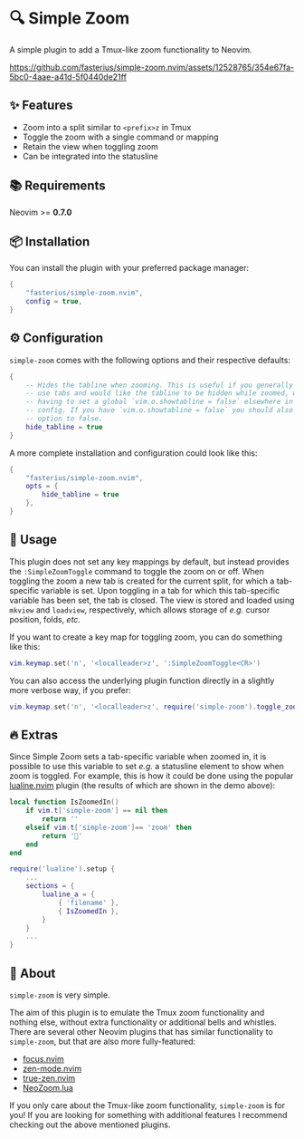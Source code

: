 # 🔍 Simple Zoom

A simple plugin to add a Tmux-like zoom functionality to Neovim.

https://github.com/fasterius/simple-zoom.nvim/assets/12528765/354e67fa-5bc0-4aae-a41d-5f0440de21ff

## ✨ Features

 - Zoom into a split similar to `<prefix>z` in Tmux
 - Toggle the zoom with a single command or mapping
 - Retain the view when toggling zoom
 - Can be integrated into the statusline

## 📚 Requirements

Neovim >= **0.7.0**

## 📦 Installation

You can install the plugin with your preferred package manager:

```lua
{
    "fasterius/simple-zoom.nvim",
    config = true,
}
```

## ⚙️ Configuration

`simple-zoom` comes with the following options and their respective defaults:

```lua
{
    -- Hides the tabline when zooming. This is useful if you generally don't
    -- use tabs and would like the tabline to be hidden while zoomed, while not
    -- having to set a global `vim.o.showtabline = false` elsewhere in your
    -- config. If you have `vim.o.showtabline = false` you should also set this
    -- option to false.
    hide_tabline = true
}
```

A more complete installation and configuration could look like this:

```lua
{
    "fasterius/simple-zoom.nvim",
    opts = {
        hide_tabline = true
    },
}
```

## 🚀 Usage

This plugin does not set any key mappings by default, but instead provides the
`:SimpleZoomToggle` command to toggle the zoom on or off. When toggling the zoom
a new tab is created for the current split, for which a tab-specific variable is
set. Upon toggling in a tab for which this tab-specific variable has been set,
the tab is closed. The view is stored and loaded using `mkview` and `loadview`,
respectively, which allows storage of _e.g._ cursor position, folds, _etc._

If you want to create a key map for toggling zoom, you can do something like
this:

```lua
vim.keymap.set('n', '<localleader>z', ':SimpleZoomToggle<CR>')
```

You can also access the underlying plugin function directly in a slightly more
verbose way, if you prefer:

```lua
vim.keymap.set('n', '<localleader>z', require('simple-zoom').toggle_zoom)
```

## 🔥 Extras

Since Simple Zoom sets a tab-specific variable when zoomed in, it is possible to
use this variable to set _e.g._ a statusline element to show when zoom is
toggled. For example, this is how it could be done using the popular
[lualine.nvim](https://github.com/nvim-lualine/lualine.nvim) plugin (the results
of which are shown in the demo above):

```lua
local function IsZoomedIn()
    if vim.t['simple-zoom'] == nil then
        return ''
    elseif vim.t['simple-zoom']== 'zoom' then
        return '󰍉'
    end
end

require('lualine').setup {
    ...
    sections = {
        lualine_a = {
            { 'filename' },
            { IsZoomedIn },
        }
    }
    ...
}
```

## 📕 About

`simple-zoom` is very simple.

The aim of this plugin is to emulate the Tmux zoom functionality and nothing
else, without extra functionality or additional bells and whistles. There are
several other Neovim plugins that has similar functionality to `simple-zoom`,
but that are also more fully-featured:

 - [focus.nvim](https://github.com/nvim-focus/focus.nvim)
 - [zen-mode.nvim](https://github.com/folke/zen-mode.nvim)
 - [true-zen.nvim](https://github.com/pocco81/true-zen.nvim)
 - [NeoZoom.lua](https://github.com/nyngwang/NeoZoom.lua/tree/main)

If you only care about the Tmux-like zoom functionality, `simple-zoom` is for
you! If you are looking for something with additional features I recommend
checking out the above mentioned plugins.
